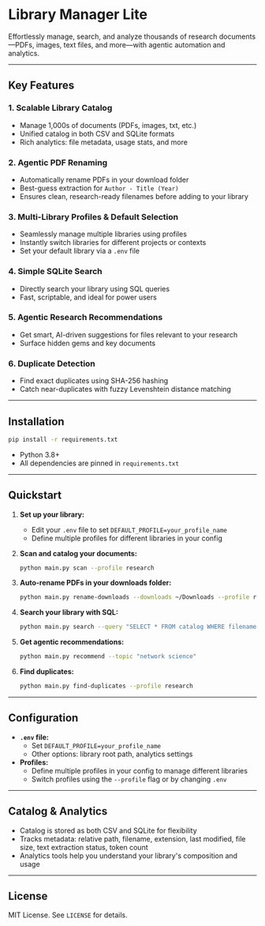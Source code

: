 # Library Manager Lite

Effortlessly manage, search, and analyze thousands of research documents—PDFs, images, text files, and more—with agentic automation and analytics.

---

## Key Features

### 1. Scalable Library Catalog
- Manage 1,000s of documents (PDFs, images, txt, etc.)
- Unified catalog in both CSV and SQLite formats
- Rich analytics: file metadata, usage stats, and more

### 2. Agentic PDF Renaming
- Automatically rename PDFs in your download folder
- Best-guess extraction for `Author - Title (Year)`
- Ensures clean, research-ready filenames before adding to your library

### 3. Multi-Library Profiles & Default Selection
- Seamlessly manage multiple libraries using profiles
- Instantly switch libraries for different projects or contexts
- Set your default library via a `.env` file

### 4. Simple SQLite Search
- Directly search your library using SQL queries
- Fast, scriptable, and ideal for power users

### 5. Agentic Research Recommendations
- Get smart, AI-driven suggestions for files relevant to your research
- Surface hidden gems and key documents

### 6. Duplicate Detection
- Find exact duplicates using SHA-256 hashing
- Catch near-duplicates with fuzzy Levenshtein distance matching

---

## Installation

```bash
pip install -r requirements.txt
```
- Python 3.8+
- All dependencies are pinned in `requirements.txt`

---

## Quickstart

1. **Set up your library:**
   - Edit your `.env` file to set `DEFAULT_PROFILE=your_profile_name`
   - Define multiple profiles for different libraries in your config

2. **Scan and catalog your documents:**
   ```bash
   python main.py scan --profile research
   ```

3. **Auto-rename PDFs in your downloads folder:**
   ```bash
   python main.py rename-downloads --downloads ~/Downloads --profile research
   ```

4. **Search your library with SQL:**
   ```bash
   python main.py search --query "SELECT * FROM catalog WHERE filename LIKE '%AI%'"
   ```

5. **Get agentic recommendations:**
   ```bash
   python main.py recommend --topic "network science"
   ```

6. **Find duplicates:**
   ```bash
   python main.py find-duplicates --profile research
   ```

---

## Configuration

- **`.env` file:**
  - Set `DEFAULT_PROFILE=your_profile_name`
  - Other options: library root path, analytics settings
- **Profiles:**
  - Define multiple profiles in your config to manage different libraries
  - Switch profiles using the `--profile` flag or by changing `.env`

---

## Catalog & Analytics

- Catalog is stored as both CSV and SQLite for flexibility
- Tracks metadata: relative path, filename, extension, last modified, file size, text extraction status, token count
- Analytics tools help you understand your library's composition and usage

---

## License

MIT License. See `LICENSE` for details.

